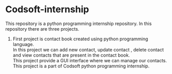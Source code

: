 # Codsoft-internship
This repository is a python programming internship repository. In this repository there are three projects. 
1. First project is contact book created using python programming language. <br>In this project we can add new contact, update contact , delete contact and view contacts that are present in the contact book.<br>This project provide a GUI interface where we can manage our contacts.<br> This project is a part of Codsoft python programming internship. 